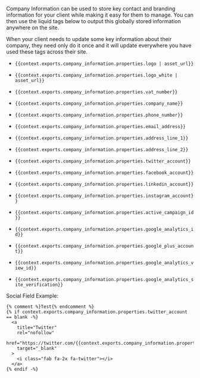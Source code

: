 Company Information can be used to store key contact and branding information for your client while making it easy for them to manage. You can then use the liquid tags below to output this globally stored information anywhere on the site.

When your client needs to update some key information about their company, they need only do it once and it will update everywhere you have used these tags across their site.

*   `{{context.exports.company_information.properties.logo | asset_url}}`

*   `{{context.exports.company_information.properties.logo_white | asset_url}}`

*   `{{context.exports.company_information.properties.vat_number}}`

*   `{{context.exports.company_information.properties.company_name}}`

*   `{{context.exports.company_information.properties.phone_number}}`

*   `{{context.exports.company_information.properties.email_address}}`

*   `{{context.exports.company_information.properties.address_line_1}}`

*   `{{context.exports.company_information.properties.address_line_2}}`

*   `{{context.exports.company_information.properties.twitter_account}}`

*   `{{context.exports.company_information.properties.facebook_account}}`

*   `{{context.exports.company_information.properties.linkedin_account}}`

*   `{{context.exports.company_information.properties.instagram_account}}`

*   `{{context.exports.company_information.properties.active_campaign_id}}`

*   `{{context.exports.company_information.properties.google_analytics_id}}`

*   `{{context.exports.company_information.properties.google_plus_account}}`

*   `{{context.exports.company_information.properties.google_analytics_view_id}}`

*   `{{context.exports.company_information.properties.google_analytics_site_verification}}`

Social Field Example:

```liquid
{% comment %}Test{% endcomment %}
{% if context.exports.company_information.properties.twitter_account == blank -%}
  <a 
    title="Twitter"
    rel="nofollow"
    href="https://twitter.com/{{context.exports.company_information.properties.twitter_account}}"
    target="_blank"
  >
    <i class="fab fa-2x fa-twitter"></i>
  </a>
{% endif -%}
```

